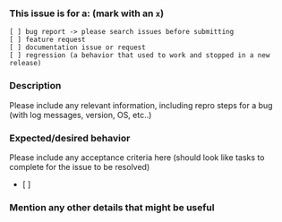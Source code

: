 ### This issue is for a: (mark with an `x`)
```
[ ] bug report -> please search issues before submitting
[ ] feature request
[ ] documentation issue or request
[ ] regression (a behavior that used to work and stopped in a new release)
```

### Description
Please include any relevant information, including repro steps for a bug (with log messages, version, OS, etc..)
>

### Expected/desired behavior
Please include any acceptance criteria here (should look like tasks to complete for the issue to be resolved)
- [ ] 

### Mention any other details that might be useful
> 